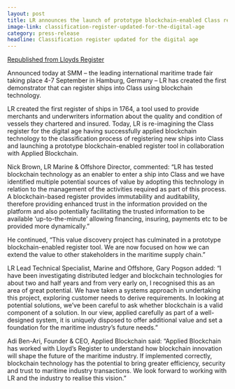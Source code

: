 ```yaml
---
layout: post
title: LR announces the launch of prototype blockchain-enabled Class register
image-link: classification-register-updated-for-the-digital-age
category: press-release
headline: Classification register updated for the digital age
---
```


<a href="https://www.lr.org/en/events/classification-register-updated-for-the-digital-age/" target="_blank" rel="noopener" class="post__content post__relink ga-blog-relink-lr">Republished from Lloyds Register</a>

<p class="post__content">Announced today at SMM – the leading international maritime trade fair taking place 4-7 September in Hamburg, Germany – LR has created the first demonstrator that can register ships into Class using blockchain technology.</p>
<p class="post__content">LR created the first register of ships in 1764, a tool used to provide merchants and underwriters information about the quality and condition of vessels they chartered and insured. Today, LR is re-imagining the Class register for the digital age having successfully applied blockchain technology to the classification process of registering new ships into Class and launching a prototype blockchain-enabled register tool in collaboration with Applied Blockchain.</p>
<p class="post__content">Nick Brown, LR Marine & Offshore Director, commented: “LR has tested blockchain technology as an enabler to enter a ship into Class and we have identified multiple potential sources of value by adopting this technology in relation to the management of the activities required as part of this process. A blockchain-based register provides immutability and auditability, therefore providing enhanced trust in the information provided on the platform and also potentially facilitating the trusted information to be available ‘up-to-the-minute’ allowing financing, insuring, payments etc to be provided more dynamically.”</p>
<p class="post__content">He continued, “This value discovery project has culminated in a prototype blockchain-enabled register tool. We are now focused on how we can extend the value to other stakeholders in the maritime supply chain.”</p>
<p class="post__content">LR Lead Technical Specialist, Marine and Offshore, Gary Pogson added: “I have been investigating distributed ledger and blockchain technologies for about two and half years and from very early on, I recognised this as an area of great potential. We have taken a systems approach in undertaking this project, exploring customer needs to derive requirements. In looking at potential solutions, we’ve been careful to ask whether blockchain is a valid component of a solution. In our view, applied carefully as part of a well-designed system, it is uniquely disposed to offer additional value and set a foundation for the maritime industry’s future needs.”</p>
<p class="post__content">Adi Ben-Ari, Founder & CEO, Applied Blockchain said: “Applied Blockchain has worked with Lloyd’s Register to understand how blockchain innovation will shape the future of the maritime industry. If implemented correctly, blockchain technology has the potential to bring greater efficiency, security and trust to maritime industry transactions. We look forward to working with LR and the industry to realise this vision.”</p>
